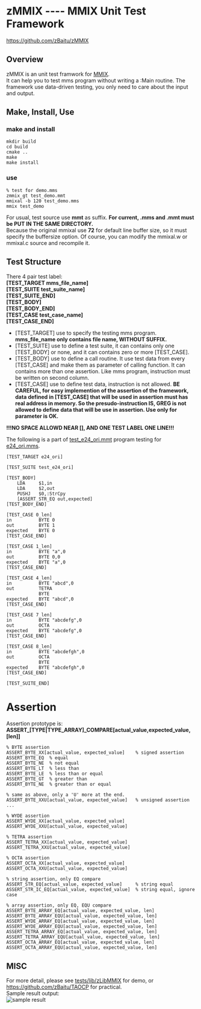 zMMIX ---- MMIX Unit Test Framework
===============================

https://github.com/zBaitu/zMMIX

Overview
--------
zMMIX is an unit test framwork for [MMIX](http://mmix.cs.hm.edu/).  
It can help you to test mms program without writing a :Main routine. The framework use data-driven testing, you only need to care about the input and output.

Make, Install, Use
------------------

### make and install
```
mkdir build
cd build
cmake ..
make
make install
```

### use
```
% test for demo.mms
zmmix_gt test_demo.mmt
mmixal -b 120 test_demo.mms
mmix test_demo
```
For usual, test source use **mmt** as suffix. **For current, .mms and .mmt must be PUT IN THE SAME DIRECTORY.**  
Because the original mmixal use **72** for default line buffer size, so it must specify the buffersize option. 
Of course, you can modify the mmixal.w or mmixal.c source and recompile it.  


## Test Structure
There 4 pair test label:  
**[TEST_TARGET mms_file_name]**  
**[TEST_SUITE test_suite_name]**  
**[TEST_SUITE_END]**  
**[TEST_BODY]**  
**[TEST_BODY_END]**  
**[TEST_CASE test_case_name]**  
**[TEST_CASE_END]**
* [TEST_TARGET] use to specify the testing mms program. **mms_file_name only contains file name, WITHOUT SUFFIX.**
* [TEST_SUITE] use to define a test suite, it can contains only one [TEST_BODY] or none, and it can contains zero or more [TEST_CASE].
* [TEST_BODY] use to define a call routine. It use test data from every [TEST_CASE] and make them as parameter of calling function. It can contains more than one assertion. Like mms program, instruction must be written on second column.
* [TEST_CASE] use to define test data, instruction is not allowed. **BE CAREFUL, for easy implemention of the assertion of the framework, data defined in [TEST_CASE] that will be used in assertion must has real address in memory. So the presudo-instruction IS, GREG is not allowed to define data that will be use in assertion. Use only for parameter is OK.**  

**!!!NO SPACE ALLOWD NEAR [], AND ONE TEST LABEL ONE LINE!!!**

The following is a part of [test_e24_ori.mmt](https://github.com/zBaitu/TAOCP/blob/master/1.3.2/exercises/test_e24_ori.mmt) program testing for [e24_ori.mms](https://github.com/zBaitu/TAOCP/blob/master/1.3.2/exercises/e24_ori.mms).

```
[TEST_TARGET e24_ori]                        
    
[TEST_SUITE test_e24_ori]                    
    
[TEST_BODY]                                  
    LDA     $1,in                            
    LDA     $2,out                           
    PUSHJ   $0,:StrCpy                       
    [ASSERT_STR_EQ out,expected]             
[TEST_BODY_END]                              
    
[TEST_CASE 0_len]                            
in          BYTE 0                           
out         BYTE 1                           
expected    BYTE 0                           
[TEST_CASE_END]                              

[TEST_CASE 1_len]
in          BYTE "a",0
out         BYTE 0,0
expected    BYTE "a",0
[TEST_CASE_END]

[TEST_CASE 4_len]
in          BYTE "abcd",0
out         TETRA
            BYTE
expected    BYTE "abcd",0
[TEST_CASE_END]

[TEST_CASE 7_len]
in          BYTE "abcdefg",0
out         OCTA
expected    BYTE "abcdefg",0
[TEST_CASE_END]

[TEST_CASE 8_len]
in          BYTE "abcdefgh",0
out         OCTA
            BYTE
expected    BYTE "abcdefgh",0
[TEST_CASE_END]

[TEST_SUITE_END]
```


# Assertion
Assertion prototype is:  
**ASSERT\_[TYPE|TYPE_ARRAY]\_COMPARE[actual_value,expected_value,[len]]**
```
% BYTE assertion
ASSERT_BYTE_XX[actual_value, expected_value]    % signed assertion
ASSERT_BYTE_EQ  % equal
ASSERT_BYTE_NE  % not equal
ASSERT_BYTE_LT  % less than
ASSERT_BYTE_LE  % less than or equal
ASSERT_BYTE_GT  % greater than
ASSERT_BYTE_NE  % greater than or equal

% same as above, only a 'U' more at the end.
ASSERT_BYTE_XXU[actual_value, expected_value]   % unsigned assertion
...

% WYDE assertion
ASSERT_WYDE_XX[actual_value, expected_value]
ASSERT_WYDE_XXU[actual_value, expected_value]

% TETRA assertion
ASSERT_TETRA_XX[actual_value, expected_value]
ASSERT_TETRA_XXU[actual_value, expected_value]

% OCTA assertion
ASSERT_OCTA_XX[actual_value, expected_value]
ASSERT_OCTA_XXU[actual_value, expected_value]

% string assertion, only EQ compare
ASSERT_STR_EQ[actual_value, expected_value]     % string equal
ASSERT_STR_IC_EQ[actual_value, expected_value]  % string equal, ignore case

% array assertion, only EQ, EQU compare
ASSERT_BYTE_ARRAY_EQ[actual_value, expected_value, len] 
ASSERT_BYTE_ARRAY_EQU[actual_value, expected_value, len] 
ASSERT_WYDE_ARRAY_EQ[actual_value, expected_value, len] 
ASSERT_WYDE_ARRAY_EQU[actual_value, expected_value, len] 
ASSERT_TETRA_ARRAY_EQ[actual_value, expected_value, len] 
ASSERT_TETRA_ARRAY_EQU[actual_value, expected_value, len] 
ASSERT_OCTA_ARRAY_EQ[actual_value, expected_value, len] 
ASSERT_OCTA_ARRAY_EQU[actual_value, expected_value, len] 
```


## MISC
For more detail, please see [tests/lib/zLibMMIX](/tests/lib/zLibMMIX) for demo, or https://github.com/zBaitu/TAOCP for practical.  
Sample result output:  
![sample result](https://raw.github.com/zBaitu/assets/master/zMMIX/img/test_e24_ori.png)
